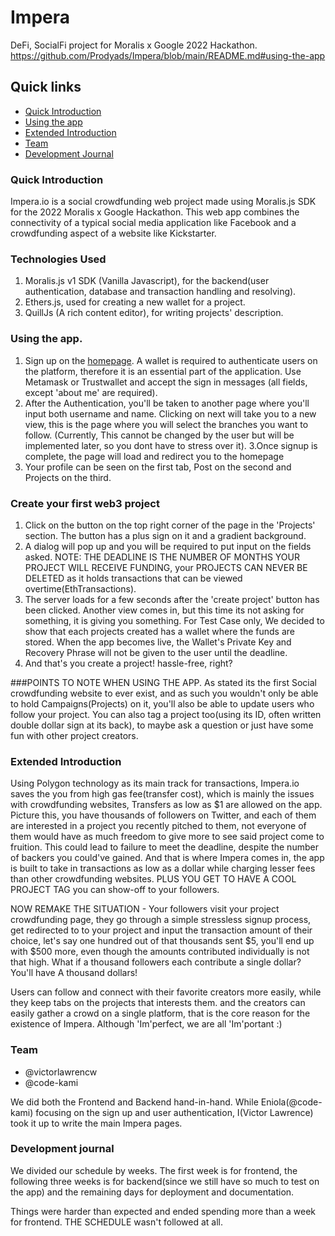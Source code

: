 # Impera
DeFi, SocialFi project for Moralis x Google 2022 Hackathon.
https://github.com/Prodyads/Impera/blob/main/README.md#using-the-app
## Quick links
- [Quick Introduction](https://github.com/Prodyads/Impera#introduction)
- [Using the app](https://github.com/Prodyads/Impera#using-the-app)
- [Extended Introduction](https://github.com/Prodyads/Impera#extended-introduction)
- [Team](https://github.com/Prodyads/Impera#team)
- [Development Journal](https://github.com/Prodyads/Imperaa#development-journal)

### Quick Introduction
Impera.io is a social crowdfunding web project made using Moralis.js SDK for the 2022 Moralis x Google Hackathon. This web app combines the connectivity of a typical social media application like Facebook and a crowdfunding aspect of a website like Kickstarter.

### Technologies Used
1. Moralis.js v1 SDK (Vanilla Javascript), for the backend(user authentication, database and transaction handling and resolving).
2. Ethers.js, used for creating a new wallet for a project.
3. QuillJs (A rich content editor), for writing projects' description.

### Using the app.
1. Sign up on the [homepage](https://prodyads.github.io/landingpage). A wallet is required to authenticate users on the platform, therefore it is an essential part of the application. Use Metamask or Trustwallet and accept the sign in messages (all fields, except 'about me' are required).
2. After the Authentication, you'll be taken to another page where you'll input both username and name. Clicking on next will take you to a new view, this is the page where you will select the branches you want to follow. (Currently, This cannot be changed by the user but will be implemented later, so you dont have to stress over it).
3.Once signup is complete, the page will load and redirect you to the homepage
4. Your profile can be seen on the first tab, Post on the second and Projects on the third.


### Create your first web3 project
1. Click on the button on the top right corner of the page in the 'Projects' section. The button has a plus sign on it and a gradient background.
2. A dialog will pop up and you will be required to put input on the fields asked. NOTE: THE DEADLINE IS THE NUMBER OF MONTHS YOUR PROJECT WILL RECEIVE FUNDING, your PROJECTS CAN NEVER BE DELETED as it holds transactions that can be viewed overtime(EthTransactions).
3. The server loads for a few seconds after the 'create project' button has been clicked. Another view comes in, but this time its not asking for something, it is giving you something. For Test Case only, We decided to show that each projects created has a wallet where the funds are stored. When the app becomes live, the Wallet's Private Key and Recovery Phrase will not be given to the user until the deadline.
4. And that's you create a project! hassle-free, right?

###POINTS TO NOTE WHEN USING THE APP.
As stated its the first Social crowdfunding website to ever exist, and as such you wouldn't only be able to hold Campaigns(Projects) on it, you'll also be able to update users who follow your project. You can also tag a project too(using its ID, often written double dollar sign at its back), to maybe ask a question or just have some fun with other project creators.

### Extended Introduction
Using Polygon technology as its main track for transactions, Impera.io saves the you from high gas fee(transfer cost), which is mainly the issues with crowdfunding websites, Transfers as low as $1 are allowed on the app. Picture this, you have thousands of followers on Twitter, and each of them are interested in a project you recently pitched to them, not everyone of them would have as much freedom to give more to see said project come to fruition. This could lead to failure to meet the deadline, despite the number of backers you could've gained. And that is where Impera comes in, the app is built to take in transactions as low as a dollar while charging lesser fees than other crowdfunding websites. PLUS YOU GET TO HAVE A COOL PROJECT TAG you can show-off to your followers.

NOW REMAKE THE SITUATION - Your followers visit your project crowdfunding page, they go through a simple stressless signup process, get redirected to to your project and input the transaction amount of their choice, let's say one hundred out of that thousands sent $5, you'll end up with $500 more, even though the amounts contributed individually is not that high. What if a thousand followers each contribute a single dollar? You'll have A thousand dollars!


Users can follow and connect with their favorite creators more easily, while they keep tabs on the projects that interests them. and the creators can easily gather a crowd on a single platform, that is the core reason for the existence of Impera. Although 'Im'perfect, we are all 'Im'portant :)

### Team
* @victorlawrencw
* @code-kami

We did both the Frontend and Backend hand-in-hand. While Eniola(@code-kami) focusing on the sign up and user authentication, I(Victor Lawrence) took it up to write the main Impera pages.

### Development journal
We divided our schedule by weeks. The first week is for frontend, the following three weeks is for backend(since we still have so much to test on the app) and the remaining days for deployment and documentation.

Things were harder than expected and ended spending more than a week for frontend. THE SCHEDULE wasn't followed at all.
